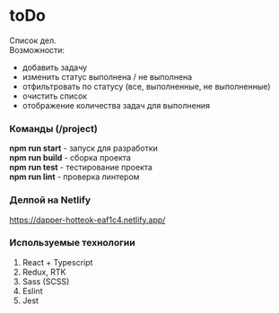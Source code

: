 # toDo

Список дел.  
Возможности:
* добавить задачу
* изменить статус выполнена / не выполнена
* отфильтровать по статусу (все, выполненные, не выполненные)
* очистить список
* отображение количества задач для выполнения

### Команды (/project)

<b>npm run start</b> - запуск для разработки  
<b>npm run build</b> - сборка проекта  
<b>npm run test</b> - тестирование проекта  
<b>npm run lint</b> - проверка линтером

### Делпой на Netlify

https://dapper-hotteok-eaf1c4.netlify.app/

### Используемые технологии

1. React + Typescript
2. Redux, RTK
3. Sass (SCSS)
4. Eslint
5. Jest